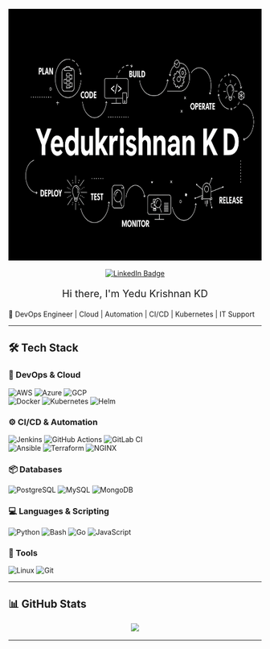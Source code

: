 <p align="center">
  <img src="./assets/yedu-temp.PNG" width="1200" height="500" alt="Banner"/>
</p>

<p align="center">
  <a href="https://linkedin.com/in/yedukrishnankd" target="_blank">
    <img src="https://img.shields.io/badge/-Yedukrishnan K D-blue?style=for-the-badge&logo=linkedin" alt="LinkedIn Badge" />
  </a>
<!---  <a href="https://medium.com/@your-medium" target="_blank">
    <img src="https://img.shields.io/badge/-Medium-grey?style=for-the-badge&logo=medium" alt="Medium Badge" />
  </a>
-->
</p>

<p style="font-size:20px;text-align:center;">
Hi there, I'm Yedu Krishnan KD

🚀 DevOps Engineer | Cloud | Automation | CI/CD | Kubernetes |  IT Support 
</p> 

---

## 🛠️ Tech Stack  

### 🚀 DevOps & Cloud
<p align="left">
<img alt="AWS" src="https://img.shields.io/badge/-AWS-orange?style=for-the-badge&logo=amazonaws&logoColor=white" />
<img alt="Azure" src="https://img.shields.io/badge/-Azure-blue?style=for-the-badge&logo=microsoftazure&logoColor=white" />
<img alt="GCP" src="https://img.shields.io/badge/-GoogleCloud-black?style=for-the-badge&logo=googlecloud" /><br>
<img alt="Docker" src="https://img.shields.io/badge/-Docker-2496ED?style=for-the-badge&logo=docker&logoColor=white" />
<img alt="Kubernetes" src="https://img.shields.io/badge/-Kubernetes-326CE5?style=for-the-badge&logo=kubernetes&logoColor=white" />
<img alt="Helm" src="https://img.shields.io/badge/-Helm-0F1689?style=for-the-badge&logo=helm&logoColor=white" />
</p>

### ⚙️ CI/CD & Automation
<p align="left">
<img alt="Jenkins" src="https://img.shields.io/badge/-Jenkins-D24939?style=for-the-badge&logo=jenkins&logoColor=white" />
<img alt="GitHub Actions" src="https://img.shields.io/badge/-GitHub_Actions-2088FF?style=for-the-badge&logo=githubactions&logoColor=white" />
<img alt="GitLab CI" src="https://img.shields.io/badge/-GitLab_CI-FCA121?style=for-the-badge&logo=gitlab&logoColor=white" /><br>
<img alt="Ansible" src="https://img.shields.io/badge/-Ansible-EE0000?style=for-the-badge&logo=ansible&logoColor=white" />
<img alt="Terraform" src="https://img.shields.io/badge/-Terraform-7B42BC?style=for-the-badge&logo=terraform" />
<img alt="NGINX" src="https://img.shields.io/badge/-NGINX-009639?style=for-the-badge&logo=nginx&logoColor=white" />
</p>

### 📦 Databases
<p align="left">
<img alt="PostgreSQL" src="https://img.shields.io/badge/-PostgreSQL-316192?style=for-the-badge&logo=postgresql&logoColor=white" />
<img alt="MySQL" src="https://img.shields.io/badge/-MySQL-4479A1?style=for-the-badge&logo=mysql&logoColor=white" />
<img alt="MongoDB" src="https://img.shields.io/badge/-MongoDB-47A248?style=for-the-badge&logo=mongodb&logoColor=white" />
</p>

### 💻 Languages & Scripting
<p align="left">
<img alt="Python" src="https://img.shields.io/badge/-Python-3776AB?style=for-the-badge&logo=python&logoColor=white" />
<img alt="Bash" src="https://img.shields.io/badge/-Bash-4EAA25?style=for-the-badge&logo=gnubash&logoColor=white" />
<img alt="Go" src="https://img.shields.io/badge/-Go-00ADD8?style=for-the-badge&logo=go&logoColor=white" />
<img alt="JavaScript" src="https://img.shields.io/badge/-JavaScript-F7DF1E?style=for-the-badge&logo=javascript&logoColor=black" />
</p>

### 🔧 Tools
<p align="left">
<img alt="Linux" src="https://img.shields.io/badge/-Linux-FCC624?style=for-the-badge&logo=linux&logoColor=black" />
<img alt="Git" src="https://img.shields.io/badge/-Git-F05032?style=for-the-badge&logo=git&logoColor=white" />
</p>

---

## 📊 GitHub Stats  
<p align="center">
  <a href="https://github.com/yedukd">
    <img width="48%" src="https://github-readme-stats.vercel.app/api?username=yedukd&show_icons=true&theme=aura&include_all_commits=true&count_private=true" />
  </a>
 
</p>

---
